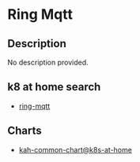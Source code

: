 # Ring Mqtt

## Description

No description provided.

## k8 at home search

- [ring-mqtt](https://nanne.dev/k8s-at-home-search/#/ring-mqtt)

## Charts

- [kah-common-chart@k8s-at-home](https://k8s-at-home.com/charts/)
